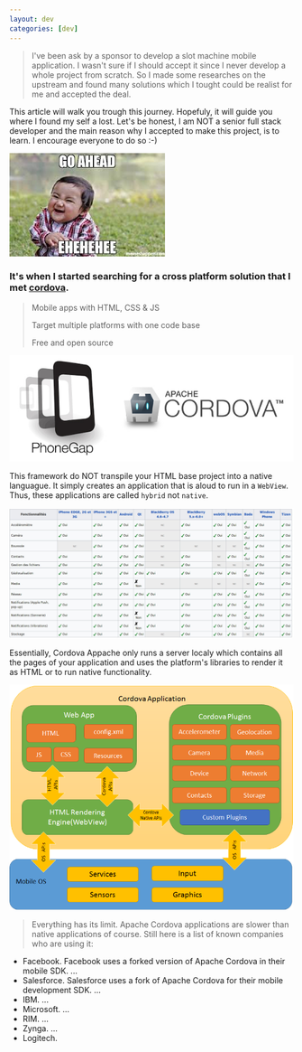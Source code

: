 ```yaml
---
layout: dev
categories: [dev]
---
```


> I've been ask by a sponsor to develop a slot machine mobile application. I wasn't sure if I should accept it since I never develop a whole project from scratch. So I made some researches on the upstream and found many solutions which I tought could be realist for me and accepted the deal.

This article will walk you trough this journey. Hopefuly, it will guide you where I found my self a lost. Let's be honest, I am NOT a senior full stack developer and the main reason why I accepted to make this project, is to learn. I encourage everyone to do so :-)

![](/assets/images/gohead.jpeg)

### It's when I started searching for a cross platform solution that I met [cordova](https://cordova.apache.org/). 

> Mobile apps with HTML, CSS & JS
>
> Target multiple platforms with one code base
>
> Free and open source

![logo](/assets/images/logo_cordova_phonegap.jpg)

This framework do NOT transpile your HTML base project into a native languague. It simply creates an application that is aloud to run in a `WebView`. Thus, these applications are called `hybrid` not `native`.

![chart](/assets/images/cordova_chart.jpg)

Essentially, Cordova Appache only runs a server localy which contains all the pages of your application and uses the platform's libraries to render it as HTML or to run native functionality.

![server](/assets/images/cordova_server.jpg)

> Everything has its limit. Apache Cordova applications are slower than native applications of course. Still here is a list of known companies who are using it:

+ Facebook. Facebook uses a forked version of Apache Cordova in their mobile SDK. ...
+ Salesforce. Salesforce uses a fork of Apache Cordova for their mobile development SDK. ...
+ IBM. ...
+ Microsoft. ...
+ RIM. ...
+ Zynga. ...
+ Logitech.
